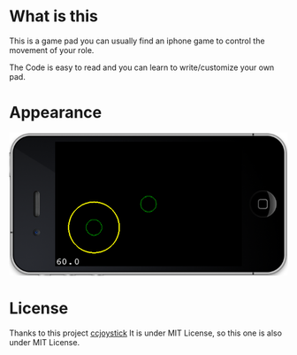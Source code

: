 # What is this
This is a game pad you can usually find an iphone game to control the 
movement of your role.

The Code is easy to read and you can learn to write/customize your own pad.

# Appearance
![Appearance](https://github.com/pppoe/GamePad/raw/master/screenshots/gamepad.png)

# License
Thanks to this project [ccjoystick](http://code.google.com/p/ccjoystick/)
It is under MIT License, so this one is also under MIT License.

